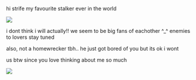 hi strife my favourite stalker ever in the world 

![](https://files.catbox.moe/sfxh4u.webp)

i dont think i will actually!! we seem to be big fans of eachother ^_^ enemies to lovers stay tuned

also, not a homewrecker tbh.. he just got bored of you but its ok i wont 

us btw since you love thinking about me so much

![](https://media1.tenor.com/m/umjm7GSkYPEAAAAd/tf2-gay.gif)

